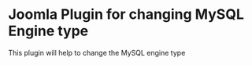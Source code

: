 # Joomla Plugin for changing MySQL Engine type
This plugin will help to change the MySQL engine type
